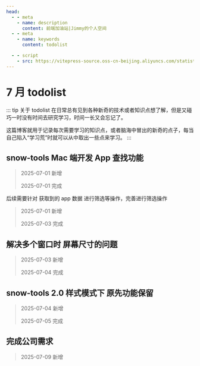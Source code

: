```yaml
---
head:
  - - meta
    - name: description
      content: 前端加油站|Jimmy的个人空间
  - - meta
    - name: keywords
      content: todolist

  - - script
    - src: https://vitepress-source.oss-cn-beijing.aliyuncs.com/statistics.js
---
```


# 7 月 todolist

::: tip 关于 todolist
在日常总有见到各种新奇的技术或者知识点想了解，但是又碰巧一时没有时间去研究学习，时间一长又会忘记了。

这篇博客就用于记录每次需要学习的知识点，或者脑海中冒出的新奇的点子，每当自己陷入“学习荒”时就可以从中取出一些点来学习。
:::

## snow-tools Mac 端开发 App 查找功能

> 2025-07-01 新增
>
> 2025-07-01 完成

后续需要针对 获取到的 app 数据 进行筛选等操作，完善进行筛选操作

> 2025-07-01 新增
>
> 2025-07-03 完成

## 解决多个窗口时 屏幕尺寸的问题

> 2025-07-03 新增
>
> 2025-07-04 完成

## snow-tools 2.0 样式模式下 原先功能保留

> 2025-07-04 新增
>
> 2025-07-05 完成

## 完成公司需求

> 2025-07-09 新增
